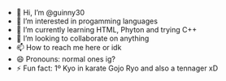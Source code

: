 - 👋 Hi, I’m @guinny30
- 👀 I’m interested in progamming languages
- 🌱 I’m currently learning HTML, Phyton and trying C++
- 💞️ I’m looking to collaborate on anything
- 📫 How to reach me here or idk
- 😄 Pronouns: normal ones ig?
- ⚡ Fun fact: 1º Kyo in karate Gojo Ryo and also a tennager xD

<!---
guinny30/guinny30 is a ✨ special ✨ repository because its `README.md` (this file) appears on your GitHub profile.
You can click the Preview link to take a look at your changes.
--->
